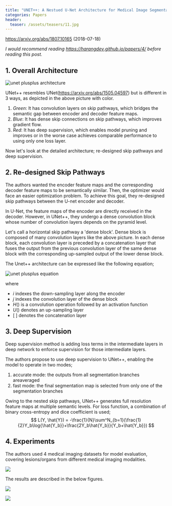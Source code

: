 ```yaml
---
title: "UNET++: A Nestued U-Net Architecture for Medical Image Segmentation" Summarized
categories: Papers
header:
  teaser: /assets/teasers/11.jpg
---
```


 https://arxiv.org/abs/1807.10165  (2018-07-18)



*I would recommend reading  https://harangdev.github.io/papers/4/ before reading this post.*

## 1. Overall Architecture

![unet plusplus architecture](https://lh3.googleusercontent.com/tO6DPPULu2gmO1bj8K2vnd9TXG5CIxEL2SHEFWqo8zVjYwUKMQBCRuBrNurTjFEvsfwvo3slAbtvQRRa-i2edgpOKxzRoPROZvqWUjvYcdgDHplDJ5DtmxfVtqjVaPc_tHYVKqFlgg=w2400)

UNet++ resembles UNet(https://arxiv.org/abs/1505.04597) but is different in 3 ways, as depicted in the above picture with color.

1. *Green*: It has convolution layers on skip pathways, which bridges the semantic gap between encoder and decoder feature maps.
2. *Blue*: It has dense skip connections on skip pathways, which improves gradient flow.
3. *Red*: It has deep supervision, which enables model pruning and improves or in the worse case achieves comparable performance to using only one loss layer.

Now let's look at the detailed architecture; re-designed skip pathways and deep supervision.

## 2. Re-designed Skip Pathways

The authors wanted the encoder feature maps and the corresponding decoder feature maps to be semantically similar. Then, the optimizer would face an easier optimization problem. To achieve this goal, they re-designed skip pathways between the U-net encoder and decoder.

In U-Net, the feature maps of the encoder are directly received in the decoder. However, in UNet++, they undergo a dense convolution block whose number of convolution layers depends on the pyramid level.

Let's call a horizontal skip pathway a 'dense block'. Dense block is composed of many convolution layers like the above picture. In each dense block, each convolution layer is preceded by a concatenation layer that fuses the output from the previous convolution layer of the same dense block with the corresponding up-sampled output of the lower dense block.

The Unet++ architecture can be expressed like the following equation;

![unet plusplus equation](https://lh3.googleusercontent.com/c6EMop5XLzpiCBOYKISXuk0atNWDFRYz88UzJdoU0fVa-0xrIIbtQXpogPkI20H1oSjDzQ2WAA5ZpUq97C4mytv2Kejflo-1mR2aspYEZ-qfkGDRJ8HOAmM7e3rTsb8kCw2KfLe_9w=w2400)

where

* $i$ indexes the down-sampling layer along the encoder
* $j$ indexes the convolution layer of the dense block
* $H()$ is a convolution operation followed by an activation function
* $U()$ denotes an up-sampling layer
* $[\;]$ denotes the concatenation layer



## 3. Deep Supervision

Deep supervision method is adding loss terms in the intermediate layers in deep network to enforce supervision for those intermediate layers.

 The authors propose to use deep supervision to UNet++, enabling the model to operate in two modes;

1. accurate mode: the outputs from all segmentation branches areaveraged
2. fast mode: the final segmentation map is selected from only one of the segmentation branches

Owing to the nested skip pathways, UNet++ generates full resolution feature maps at multiple semantic levels. For loss function, a combination of binary cross-entropy and dice coefficient is used;
$$
L(Y, \hat{Y}) = -\frac{1}{N}\sum^N_{b=1}(\frac{1}{2}Y_b\log{\hat{Y_b}}+\frac{2Y_b\hat{Y_b}}{Y_b+\hat{Y_b}})
$$


## 4. Experiments

The authors used 4 medical imaging datasets for model evaluation, covering lesions/organs from different medical imaging modalities.

![](https://lh3.googleusercontent.com/-wsOyMhGv9EnihkffJ5__tS1b1B8TETnrRJ3RhNJiklzhxfyC6JMEXSsR-9Q7dNmpyZTC93ud0imjbOTxW5YB16FuUS3nj8QsDDAZlYwPDlqV-PsudlJCRn0cPXUEDwKEgKWur0RMA=w2400)

The results are described in the below figures.

![](https://lh3.googleusercontent.com/Sj4OCvh3Ir8t-srPPjCT5AQZhcV4eTFPSsZcYVO8EgHEhAHvWHectJAfowNMM6XF3HjMPGfw0WBlIPwkTEhO37hSF-S3g-e5eBcdv244y_KG8J9wz_nSZ22sYh7guMQhGb_JSbswVQ=w2400)

![](https://lh3.googleusercontent.com/ml6zG04aN2h7T9mYHhACpnpGqvNLp6SmV9bHY2r2CBaZG3kUpW1aP762_OEZizrMeVhUnAERDomQsy3m11NjI8RQkpL01iyQjU8jhT-1rhYhJuSZiLmceEdNbqdn_eWxURQKdi5HgA=w2400)


